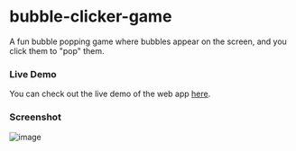 # bubble-clicker-game
A fun bubble popping game where bubbles appear on the screen, and you click them to "pop" them. 

### Live Demo
You can check out the live demo of the web app [here](https://pixelpurfect.github.io/bubble-clicker-game/).

### Screenshot
![image](https://github.com/user-attachments/assets/87cf2da8-75fc-4e25-8cd4-3d756d7ffa0e)


